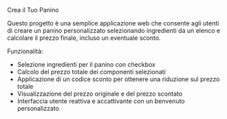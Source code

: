 Crea il Tuo Panino

Questo progetto è una semplice applicazione web che consente agli utenti di creare
un panino personalizzato selezionando ingredienti da un elenco e calcolare il prezzo finale, 
incluso un eventuale sconto.

 Funzionalità:

- Selezione ingredienti per il panino con checkbox
- Calcolo del prezzo totale dei componenti selezionati
- Applicazione di un codice sconto per ottenere una riduzione sul prezzo totale
- Visualizzazione del prezzo originale e del prezzo scontato
- Interfaccia utente reattiva e accattivante con un benvenuto personalizzato

